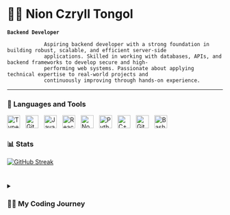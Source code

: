 # 🏄‍♂️ Nion Czryll Tongol

**`Backend Developer`**

                Aspiring backend developer with a strong foundation in building robust, scalable, and efficient server-side
                applications. Skilled in working with databases, APIs, and backend frameworks to develop secure and high-
                performing web systems. Passionate about applying technical expertise to real-world projects and
                continuously improving through hands-on experience.

   <p align="left">
      
   </p>

---

### 🧰 Languages and Tools

<img align="left" alt="TypeScript" width="30px" style="padding-right:10px;" src="https://cdn.jsdelivr.net/gh/devicons/devicon/icons/typescript/typescript-plain.svg" />
<img align="left" alt="Git" width="30px" style="padding-right:10px;" src="https://cdn.jsdelivr.net/gh/devicons/devicon/icons/git/git-original.svg" />
<img align="left" alt="JavaScript" width="30px" style="padding-right:10px;" src="https://cdn.jsdelivr.net/gh/devicons/devicon/icons/javascript/javascript-plain.svg" />
<img align="left" alt="React" width="30px" style="padding-right:10px;" src="https://cdn.jsdelivr.net/gh/devicons/devicon/icons/react/react-original.svg" />
<img align="left" alt="NodeJS" width="30px" style="padding-right:10px;" src="https://cdn.jsdelivr.net/gh/devicons/devicon/icons/nodejs/nodejs-original.svg" />
<img align="left" alt="Python" width="30px" style="padding-right:10px;" src="https://cdn.jsdelivr.net/gh/devicons/devicon/icons/python/python-plain.svg" />
<img align="left" alt="C++" width="30px" style="padding-right:10px;" src="https://cdn.jsdelivr.net/gh/devicons/devicon/icons/cplusplus/cplusplus-line.svg" />
<img align="left" alt="GitHub" width="30px" style="padding-right:10px;" src="https://cdn.jsdelivr.net/gh/devicons/devicon/icons/github/github-original.svg" />
<img align="left" alt="Bash" width="30px" style="padding-right:10px;" src="https://cdn.jsdelivr.net/gh/devicons/devicon/icons/bash/bash-original.svg" />
<br />

#

### 📊 Stats

[![GitHub Streak](https://streak-stats.demolab.com?user=NionCDT&theme=neon-dark)](https://git.io/streak-stats)

#
<details>
 <summary><h3>👨‍💻 My Coding Journey</h3></summary>
   My coding journey began as a student learning the fundamentals of programming and problem-solving, which led me to discover a passion for backend development. I gained hands-on experience with frameworks like Laravel and Node.js, along with database design, API development, and authentication. Beyond academics, I actively participated in events such as the RAITE 2025 Hackathon and the Start-Up Challenge, where I collaborated with peers to build innovative solutions under real-world constraints. Now, as I prepare for my internship and graduation, I am eager to apply my technical skills in backend systems, deployment, and cloud technologies while continuing to grow into a well-rounded backend developer ready to contribute to impactful projects.